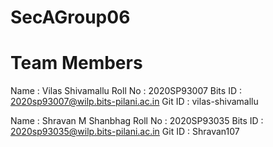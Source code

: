 # SecAGroup06

# Team Members
Name    : Vilas Shivamallu
Roll No : 2020SP93007
Bits ID : 2020sp93007@wilp.bits-pilani.ac.in
Git ID  : vilas-shivamallu


Name    : Shravan M Shanbhag
Roll No : 2020SP93035
Bits ID : 2020sp93035@wilp.bits-pilani.ac.in
Git ID  : Shravan107
